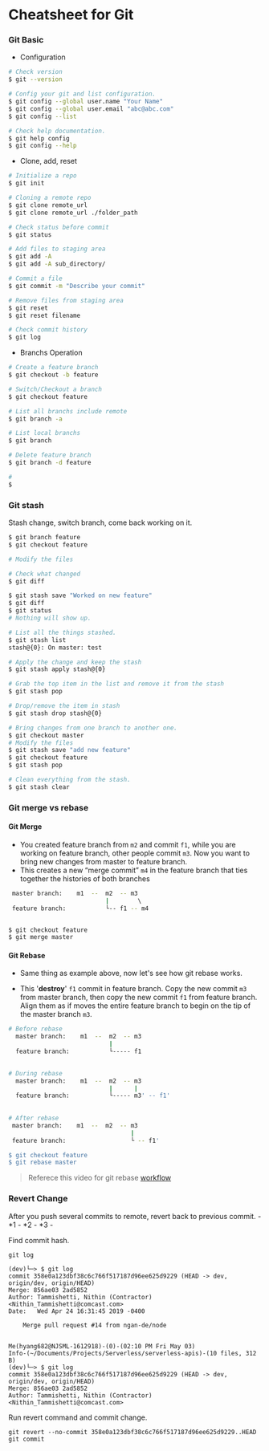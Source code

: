 # Cheatsheet for Git

### Git Basic

- Configuration 

```bash
# Check version
$ git --version

# Config your git and list configuration.
$ git config --global user.name "Your Name"
$ git config --global user.email "abc@abc.com"
$ git config --list

# Check help documentation.
$ git help config
$ git config --help
```

- Clone, add, reset

```bash
# Initialize a repo
$ git init

# Cloning a remote repo
$ git clone remote_url
$ git clone remote_url ./folder_path

# Check status before commit
$ git status

# Add files to staging area
$ git add -A
$ git add -A sub_directory/

# Commit a file
$ git commit -m "Describe your commit"

# Remove files from staging area
$ git reset
$ git reset filename

# Check commit history
$ git log

```

- Branchs Operation

```bash
# Create a feature branch
$ git checkout -b feature

# Switch/Checkout a branch
$ git checkout feature

# List all branchs include remote
$ git branch -a

# List local branchs
$ git branch

# Delete feature branch
$ git branch -d feature

# 
$ 
```

### Git stash

Stash change, switch branch, come back working on it.

```bash
$ git branch feature
$ git checkout feature

# Modify the files

# Check what changed
$ git diff

$ git stash save "Worked on new feature"
$ git diff
$ git status
# Nothing will show up.

# List all the things stashed. 
$ git stash list
stash@{0}: On master: test

# Apply the change and keep the stash
$ git stash apply stash@{0}

# Grab the top item in the list and remove it from the stash
$ git stash pop

# Drop/remove the item in stash
$ git stash drop stash@{0}

# Bring changes from one branch to another one. 
$ git checkout master
# Modify the files
$ git stash save "add new feature"
$ git checkout feature
$ git stash pop

# Clean everything from the stash.
$ git stash clear
```

### Git merge vs rebase

#### Git Merge

- You created feature branch from `m2` and commit `f1`, while you are working on feature branch, other people commit `m3`.
Now you want to bring new changes from master to feature branch.
- This creates a new “merge commit” `m4` in the feature branch that ties together the histories of both branches
```bash
 master branch:    m1  --  m2  -- m3   
                           |        \  
 feature branch:           └-- f1 -- m4


$ git checkout feature
$ git merge master
```


#### Git Rebase

- Same thing as example above, now let's see how git rebase works.

- This '**destroy**' `f1` commit in feature branch. Copy the new commit `m3` from master branch, then copy the new commit `f1` from feature branch. Align them as if moves the entire feature branch to begin on the tip of the master branch `m3`.

```bash
# Before rebase
  master branch:    m1  --  m2  -- m3   
                            |           
  feature branch:           └----- f1 

 
# During rebase
  master branch:    m1  --  m2  -- m3   
                            |      | 
  feature branch:           └----- m3' -- f1' 
 
 
# After rebase
 master branch:    m1  --  m2  -- m3   
                                  |
 feature branch:                  └ -- f1' 

$ git checkout feature
$ git rebase master
```


> Referece this video for git rebase [workflow](https://youtu.be/f1wnYdLEpgI?t=195)



### Revert Change
After you push several commits to remote, revert back to previous commit.    - *1 - *2 - *3 -  

Find commit hash.
```
git log

(dev)└─> $ git log
commit 358e0a123dbf38c6c766f517187d96ee625d9229 (HEAD -> dev, origin/dev, origin/HEAD)
Merge: 856ae03 2ad5852
Author: Tammishetti, Nithin (Contractor) <Nithin_Tammishetti@comcast.com>
Date:   Wed Apr 24 16:31:45 2019 -0400

    Merge pull request #14 from ngan-de/node
    

Me(hyang682@NJSML-1612918)-(0)-(02:10 PM Fri May 03)
Info-(~/Documents/Projects/Serverless/serverless-apis)-(10 files, 312 B)
(dev)└─> $ git log
commit 358e0a123dbf38c6c766f517187d96ee625d9229 (HEAD -> dev, origin/dev, origin/HEAD)
Merge: 856ae03 2ad5852
Author: Tammishetti, Nithin (Contractor) <Nithin_Tammishetti@comcast.com>
```

Run revert command and commit change. 
```
git revert --no-commit 358e0a123dbf38c6c766f517187d96ee625d9229..HEAD
git commit
```
